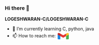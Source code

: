### Hi there 👋

**LOGESHWARAN-C/LOGESHWARAN-C**

- 🌱 I’m currently learning C, python, java
- 📫 How to reach me: <a href="mailto:logeshwaranlogu29@gmail.com" target="blank"><img align="center" src="https://github.com/LOGESHWARAN-C/LOGESHWARAN-C/blob/main/icons/icons8-gmail-48.png" alt="logeshwaranlogu29@gmail.com" height="30" width="40" /></a>

